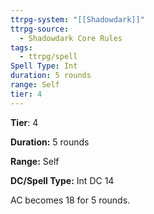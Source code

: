 ```yaml
---
ttrpg-system: "[[Shadowdark]]"
ttrpg-source:
  - Shadowdark Core Rules
tags:
  - ttrpg/spell
Spell Type: Int
duration: 5 rounds
range: Self
tier: 4
---
```

**Tier**: 4

**Duration:** 5 rounds

**Range:** Self

**DC/Spell Type:** Int DC 14

AC becomes 18 for 5 rounds.